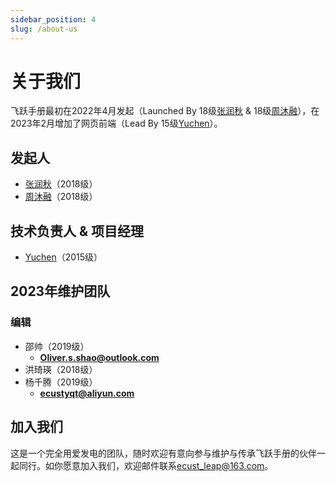 ```yaml
---
sidebar_position: 4
slug: /about-us
---
```


# 关于我们

飞跃手册最初在2022年4月发起（Launched By 18级[张润秋](/maths/abroad/2018/paul) & 18级[周沐融](/social-public-mgm/work/2018/muro)），在2023年2月增加了网页前端（Lead By 15级[Yuchen](/cise/abroad/2015/yuchen)）。

## 发起人
- [张润秋](/maths/abroad/2018/paul)（2018级）
- [周沐融](/social-public-mgm/work/2018/muro)（2018级）

## 技术负责人 & 项目经理
- [Yuchen](/cise/abroad/2015/yuchen)（2015级）

## 2023年维护团队

### 编辑
- 邵帅（2019级）
  - [**Oliver.s.shao@outlook.com**](mailto:Oliver.s.shao@outlook.com)
- 洪琦瑛（2018级）
- 杨千腾（2019级）
  - [**ecustyqt@aliyun.com**](mailto:ecustyqt@aliyun.com)

## 加入我们

这是一个完全用爱发电的团队，随时欢迎有意向参与维护与传承飞跃手册的伙伴一起同行。如你愿意加入我们，欢迎邮件联系[ecust_leap@163.com](mailto:ecust_leap@163.com)。
